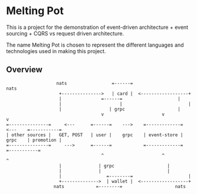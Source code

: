 # Melting Pot

This is a project for the demonstration of event-driven architecture + event sourcing + CQRS vs request driven architecture.

The name Melting Pot is chosen to represent the different languages and technologies used in making this project.

## Overview

```
				   nats	                =------=                    nats
				    +--------------->   | card |  <------------------+
				    |   	        =------=                     |
				    |  	                   |                         |
				    | 		           | grpc                    |
                                    v                      v                         v
=---------------=     <---      =------=    --->    =-------------=    <---    =-----------=
| other sources |   GET, POST   | user |    grpc    | event-store |    grpc    | promotion |
=---------------=     --->      =------=            =-------------=            =-----------=
                                    ^                      ^                         ^
				    | 			   | grpc                    |
				    |  			   |                         |
				    |                 =--------=                     |
				    +-------------->  | wallet |  <------------------+
				  nats		      =--------=                    nats
```
